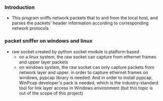 ### Introduction
- This program sniffs network packets that to and from the local host, and parses the packets' header information according to corresponding network protocols
### packet sniffer on windows and linux
- raw socket created by python socket module is platform based<br>
  - on a linux system, the raw socket can capture from ethernet frames and upper layer packets
  - on windows system, the raw socket can only capture packets from network layer and upper. 
  in order to capture ethernet frames on windows, pypcap library is needed. 
  And in order to install pypcap, WinPcap developer's pack is needed, which is the industry-standard tool for link layer access in Windows environment (but this topic is out of the scope of this project)
